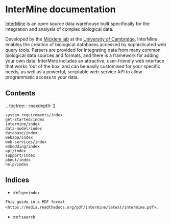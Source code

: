 InterMine documentation
================================

[InterMine](http://www.intermine.org/) is an open source data warehouse built specifically for the integration and analysis of complex biological data.

Developed by the [Micklem lab](http://www.micklemlab.org/) at the [University of Cambridge](https://www.gen.cam.ac.uk/), InterMine enables the creation of biological databases accessed by sophisticated web query tools. Parsers are provided for integrating data from many common biological data sources and formats, and there is a framework for adding your own data. InterMine includes an attractive, user-friendly web interface that works 'out of the box' and can be easily customised for your specific needs, as well as a powerful, scriptable web-service API to allow programmatic access to your data.


Contents
--------

.. toctree::
    :maxdepth: 2

    system-requirements/index
    get-started/index
    intermine/index
    data-model/index
    database/index
    webapp/index
    web-services/index
    embedding/index
    api/index
    support/index
    about/index
    help/index

Indices
----------------------------------
 
* :ref:`genindex`

`This guide in a PDF format <https://media.readthedocs.org/pdf/intermine/latest/intermine.pdf>`_

* :ref:`search`
